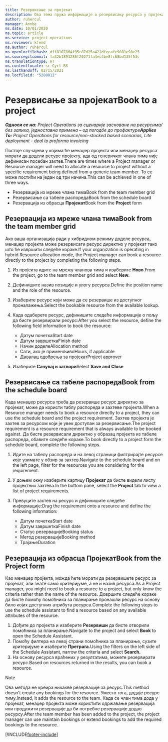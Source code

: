 ```yaml
---
title: Резервисање за пројекат
description: Ова тема пружа информације о резервисању ресурса у пројекат.
author: ruhercul
manager: Annbe
ms.date: 10/01/2020
ms.topic: article
ms.service: project-operations
ms.reviewer: kfend
ms.author: ruhercul
ms.openlocfilehash: dff8107864f95c87d25a421dfeeafe9081e98e25
ms.sourcegitcommit: fa32b1893286f20271fa4ec4be8fc68bd135f53c
ms.translationtype: HT
ms.contentlocale: sr-Cyrl-RS
ms.lasthandoff: 02/15/2021
ms.locfileid: "5280012"
---
```

# <a name="book-to-a-project"></a><span data-ttu-id="5281d-103">Резервисање за пројекат</span><span class="sxs-lookup"><span data-stu-id="5281d-103">Book to a project</span></span>

<span data-ttu-id="5281d-104">_**Односи се на:** Project Operations за сценарије засноване на ресурсима/без залиха, једноставна примена – од погодбе до профактуре_</span><span class="sxs-lookup"><span data-stu-id="5281d-104">_**Applies To:** Project Operations for resource/non-stocked based scenarios, Lite deployment - deal to proforma invoicing_</span></span>

<span data-ttu-id="5281d-105">Постоје случајеви у којима ће менаџер пројекта или менаџер ресурса морати да додели ресурс пројекту, ада од генеричког члана тима није дефинисан посебан захтев.</span><span class="sxs-lookup"><span data-stu-id="5281d-105">There are times where a Project manager or Resource manager will need to allocate a resource to project without a specific requirement being defined from a generic team member.</span></span> <span data-ttu-id="5281d-106">То се може постићи на један од три начина.</span><span class="sxs-lookup"><span data-stu-id="5281d-106">This can be achieved in one of three ways.</span></span>

- <span data-ttu-id="5281d-107">Резервација из мреже члана тима</span><span class="sxs-lookup"><span data-stu-id="5281d-107">Book from the team member grid</span></span>
- <span data-ttu-id="5281d-108">Резервисање са табеле распореда</span><span class="sxs-lookup"><span data-stu-id="5281d-108">Book from the schedule board</span></span>
- <span data-ttu-id="5281d-109">Резервација из обрасца **Пројекат**</span><span class="sxs-lookup"><span data-stu-id="5281d-109">Book from the **Project** form</span></span>

## <a name="book-from-the-team-member-grid"></a><span data-ttu-id="5281d-110">Резервација из мреже члана тима</span><span class="sxs-lookup"><span data-stu-id="5281d-110">Book from the team member grid</span></span>

<span data-ttu-id="5281d-111">Ако ваша организација ради у хибридном режиму доделе ресурса, менаџер пројекта може резервисати ресурс директно у пројекат тако што ће извршити следеће кораке.</span><span class="sxs-lookup"><span data-stu-id="5281d-111">If your organization is operating in hybrid Resource allocation mode, the Project manager can book a resource directly to the project by completing the following steps.</span></span>

1. <span data-ttu-id="5281d-112">Из пројекта идите на мрежу чланова тима и изаберите **Ново**.</span><span class="sxs-lookup"><span data-stu-id="5281d-112">From the project, go to the team member grid and select **New**.</span></span>
2. <span data-ttu-id="5281d-113">Дефинишите назив позиције и улогу ресурса.</span><span class="sxs-lookup"><span data-stu-id="5281d-113">Define the position name and the role of the resource.</span></span>
3. <span data-ttu-id="5281d-114">Изаберите ресурс који може да се резервише из доступног проналажења.</span><span class="sxs-lookup"><span data-stu-id="5281d-114">Select the bookable resource from the available lookup.</span></span>
4. <span data-ttu-id="5281d-115">Када одаберете ресурс, дефинишите следеће информације о пољу да бисте резервирали ресурс:</span><span class="sxs-lookup"><span data-stu-id="5281d-115">After you select the resource, define the following field information to book the resource:</span></span>

    - <span data-ttu-id="5281d-116">Датум почетка</span><span class="sxs-lookup"><span data-stu-id="5281d-116">Start date</span></span>
    - <span data-ttu-id="5281d-117">Датум завршетка</span><span class="sxs-lookup"><span data-stu-id="5281d-117">Finish date</span></span>
    - <span data-ttu-id="5281d-118">Начин доделе</span><span class="sxs-lookup"><span data-stu-id="5281d-118">Allocation method</span></span>
    - <span data-ttu-id="5281d-119">Сати, ако је применљиво</span><span class="sxs-lookup"><span data-stu-id="5281d-119">Hours, if applicable</span></span>
    - <span data-ttu-id="5281d-120">Давалац одобрења за пројекат</span><span class="sxs-lookup"><span data-stu-id="5281d-120">Project approver</span></span>

6. <span data-ttu-id="5281d-121">Изаберите **Сачувај и затвори**</span><span class="sxs-lookup"><span data-stu-id="5281d-121">Select **Save and Close**</span></span>

## <a name="book-from-the-schedule-board"></a><span data-ttu-id="5281d-122">Резервисање са табеле распореда</span><span class="sxs-lookup"><span data-stu-id="5281d-122">Book from the schedule board</span></span>

<span data-ttu-id="5281d-123">Када менаџер ресурса треба да резервише ресурс директно за пројекат, може да користи таблу распореда и захтеве пројекта.</span><span class="sxs-lookup"><span data-stu-id="5281d-123">When a Resource manager needs to book a resource directly to a project, they can use the schedule board and the project requirement.</span></span> <span data-ttu-id="5281d-124">Захтев пројекта је захтев за ресурсом који је увек доступан за резервисање.</span><span class="sxs-lookup"><span data-stu-id="5281d-124">The project requirement is a resource requirement that is always available to be booked against.</span></span> <span data-ttu-id="5281d-125">Да бисте резервисали директно у образац пројекта из табеле распореда, обавите следеће кораке.</span><span class="sxs-lookup"><span data-stu-id="5281d-125">To book directly to a project form the schedule board, complete the following steps.</span></span>

1. <span data-ttu-id="5281d-126">Идите на табелу распореда и на левој страници филтрирајте ресурсе које узимате у обзир за захтев.</span><span class="sxs-lookup"><span data-stu-id="5281d-126">Navigate to the schedule board and on the left page, filter for the resources you are considering for the requirement.</span></span>
2. <span data-ttu-id="5281d-127">У доњем окну изаберите картицу **Пројекат** да бисте видели листу пројектних захтева.</span><span class="sxs-lookup"><span data-stu-id="5281d-127">In the bottom pane, select the **Project** tab to view a list of project requirements.</span></span>
3. <span data-ttu-id="5281d-128">Превуците захтев на ресурс и дефинишите следеће информације:</span><span class="sxs-lookup"><span data-stu-id="5281d-128">Drag the requirement onto a resource and define the following information:</span></span>

    - <span data-ttu-id="5281d-129">Датум почетка</span><span class="sxs-lookup"><span data-stu-id="5281d-129">Start date</span></span>
    - <span data-ttu-id="5281d-130">Датум завршетка</span><span class="sxs-lookup"><span data-stu-id="5281d-130">Finish date</span></span>
    - <span data-ttu-id="5281d-131">Статус резервације</span><span class="sxs-lookup"><span data-stu-id="5281d-131">Booking status</span></span>
    - <span data-ttu-id="5281d-132">Метод резервације</span><span class="sxs-lookup"><span data-stu-id="5281d-132">Booking method</span></span>
    - <span data-ttu-id="5281d-133">Трајање</span><span class="sxs-lookup"><span data-stu-id="5281d-133">Duration</span></span>

## <a name="book-from-the-project-form"></a><span data-ttu-id="5281d-134">Резервација из обрасца Пројекат</span><span class="sxs-lookup"><span data-stu-id="5281d-134">Book from the Project form</span></span>

<span data-ttu-id="5281d-135">Као менаџер пројекта, можда ћете морати да резервишете ресурс за пројекат, али знате само критеријуме, а не и назив ресурса.</span><span class="sxs-lookup"><span data-stu-id="5281d-135">As a Project manager, you might need to book a resource to a project, but only know the criteria rather than the name of the resource.</span></span> <span data-ttu-id="5281d-136">Довршите следеће кораке да бисте помоћу помоћника за планирање пронашли ресурс на основу било којих доступних атрибута ресурса.</span><span class="sxs-lookup"><span data-stu-id="5281d-136">Complete the following steps to use the schedule assistant to find a resource based on any available attributes of the resource.</span></span> 

1. <span data-ttu-id="5281d-137">Дођите до пројекта и изаберите **Резервиши** да бисте отворили помоћника за планирање.</span><span class="sxs-lookup"><span data-stu-id="5281d-137">Navigate to the project and select **Book** to open the Schedule Assistant.</span></span>
2. <span data-ttu-id="5281d-138">Помоћу филтера на левој страни помоћника за планирање, сузите критеријуме и изаберите **Претрага.**</span><span class="sxs-lookup"><span data-stu-id="5281d-138">Using the filters on the left side of the Schedule Assistant, narrow the criteria and select **Search.**</span></span>
3. <span data-ttu-id="5281d-139">На основу ресурса враћених у резултатима, можете резервирати ресурс.</span><span class="sxs-lookup"><span data-stu-id="5281d-139">Based on resources returned in the results, you can book a resource.</span></span>

> [!NOTE]
> <span data-ttu-id="5281d-140">Ова метода не креира никакве резервације за ресурс.</span><span class="sxs-lookup"><span data-stu-id="5281d-140">This method doesn't create any bookings for the resource.</span></span> <span data-ttu-id="5281d-141">Уместо тога, додаје ресурс тиму.</span><span class="sxs-lookup"><span data-stu-id="5281d-141">Instead, it adds the resource to the team.</span></span> <span data-ttu-id="5281d-142">Када се члан тима дода у пројекат, менаџер пројекта може користити одржавање резервација или продужити резервације да би потребне резервације додао ресурсу.</span><span class="sxs-lookup"><span data-stu-id="5281d-142">After the team member has been added to the project, the project manager can use maintain bookings or extend bookings to add the required bookings to the resource.</span></span>


[!INCLUDE[footer-include](../includes/footer-banner.md)]